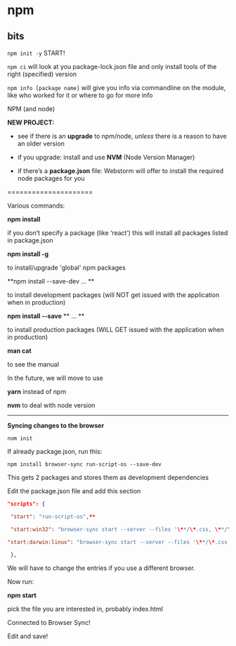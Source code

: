 # npm

## bits

`npm init -y` 
START!

`npm ci`
will look at you package-lock.json file and only install tools of the right (specified) version

`npm info [package name]`
will give you info via commandline on the module, like who worked for it or where to go for more info

NPM (and node)







**NEW PROJECT:**

- see if there is an **upgrade** to npm/node, *unless* there is a reason to have an older version



- if you upgrade: install and use **NVM** (Node Version Manager)



- if there’s a **package.json** file: Webstorm will offer to install the required node packages for you



=====================



Various commands:



**npm install**   

if you don’t specify a package (like ‘react’) this will install all packages listed in package.json 



**npm install -g** 

to install/upgrade 'global' npm packages



**npm install --save-dev  ... ** 

to install development packages (will NOT get issued with the application when in production)



**npm install --save** ** ... ** 

to install production packages (WILL GET issued with the application when in production)



**man cat** 

to see the manual





In the future, we will move to use



**yarn** instead of npm



**nvm** to deal with node version





--------------------------



**Syncing changes to the browser**

`nom init` 

If already package.json, run this:

`npm install browser-sync run-script-os --save-dev`

This gets 2 packages and stores them as development dependencies

Edit the package.json file and add this section



```json
"scripts": {

 "start": "run-script-os",**

 "start:win32": "browser-sync start --server --files '\**/\*.css, \**/\*.html, \**/\*.js, !node_modules/\**/\*' --directory --port 7777 --browser \"C:\\Program Files\\Firefox Developer Edition\\firefox.exe\"",**

"start:darwin:linux": "browser-sync start --server --files '\**/\*.css, \**/\*.html, \**/\*.js, !node_modules/\**/\*' --directory --port 7777 --browser 'Google Chrome'"**

 },

```

We will have to change the entries if you use a different browser.

Now run: 

**npm start**

pick the file you are interested in, probably index.html



Connected to Browser Sync!

Edit and save!